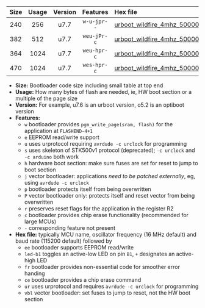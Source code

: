 |Size|Usage|Version|Features|Hex file|
|:-:|:-:|:-:|:-:|:--|
|240|256|u7.7|`w-u-jpr--`|[urboot_wildfire_4mhz_500000bps_led+b5_ur_vbl.hex](https://raw.githubusercontent.com/stefanrueger/urboot.hex/main/boards/wildfire/fcpu_4mhz/500000_bps/urboot_wildfire_4mhz_500000bps_led+b5_ur_vbl.hex)|
|382|512|u7.7|`weu-jPr-c`|[urboot_wildfire_4mhz_500000bps_ee_led+b5_fr_ce_ur_vbl.hex](https://raw.githubusercontent.com/stefanrueger/urboot.hex/main/boards/wildfire/fcpu_4mhz/500000_bps/urboot_wildfire_4mhz_500000bps_ee_led+b5_fr_ce_ur_vbl.hex)|
|364|1024|u7.7|`weu-hpr-c`|[urboot_wildfire_4mhz_500000bps_ee_led+b5_fr_ce_ur.hex](https://raw.githubusercontent.com/stefanrueger/urboot.hex/main/boards/wildfire/fcpu_4mhz/500000_bps/urboot_wildfire_4mhz_500000bps_ee_led+b5_fr_ce_ur.hex)|
|470|1024|u7.7|`wes-hpr-c`|[urboot_wildfire_4mhz_500000bps_ee_led+b5_fr_ce.hex](https://raw.githubusercontent.com/stefanrueger/urboot.hex/main/boards/wildfire/fcpu_4mhz/500000_bps/urboot_wildfire_4mhz_500000bps_ee_led+b5_fr_ce.hex)|

- **Size:** Bootloader code size including small table at top end
- **Usage:** How many bytes of flash are needed, ie, HW boot section or a multiple of the page size
- **Version:** For example, u7.6 is an urboot version, o5.2 is an optiboot version
- **Features:**
  + `w` bootloader provides `pgm_write_page(sram, flash)` for the application at `FLASHEND-4+1`
  + `e` EEPROM read/write support
  + `u` uses urprotocol requiring `avrdude -c urclock` for programming
  + `s` uses skeleton of STK500v1 protocol (deprecated); `-c urclock` and `-c arduino` both work
  + `h` hardware boot section: make sure fuses are set for reset to jump to boot section
  + `j` vector bootloader: applications *need to be patched externally*, eg, using `avrdude -c urclock`
  + `p` bootloader protects itself from being overwritten
  + `P` vector bootloader only: protects itself and reset vector from being overwritten
  + `r` preserves reset flags for the application in the register R2
  + `c` bootloader provides chip erase functionality (recommended for large MCUs)
  + `-` corresponding feature not present
- **Hex file:** typically MCU name, oscillator frequency (16 MHz default) and baud rate (115200 default) followed by
  + `ee` bootloader supports EEPROM read/write
  + `led-b1` toggles an active-low LED on pin `B1`, `+` designates an active-high LED
  + `fr` bootloader provides non-essential code for smoother error handing
  + `ce` bootloader provides a chip erase command
  + `ur` uses urprotocol and requires `avrdude -c urclock` for programming
  + `vbl` vector bootloader: set fuses to jump to reset, not the HW boot section
